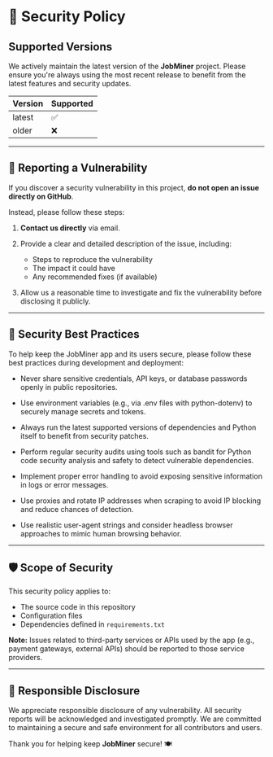 # 🔐 Security Policy

## Supported Versions

We actively maintain the latest version of the **JobMiner** project. Please ensure you're always using the most recent release to benefit from the latest features and security updates.

| Version | Supported |
|---------|-----------|
| latest  | ✅        |
| older   | ❌        |

---

## 📢 Reporting a Vulnerability

If you discover a security vulnerability in this project, **do not open an issue directly on GitHub**.

Instead, please follow these steps:

1. **Contact us directly** via email.

2. Provide a clear and detailed description of the issue, including:
   - Steps to reproduce the vulnerability
   - The impact it could have
   - Any recommended fixes (if available)
3. Allow us a reasonable time to investigate and fix the vulnerability before disclosing it publicly.

---

## 🔐 Security Best Practices

To help keep the JobMiner app and its users secure, please follow these best practices during development and deployment:

- Never share sensitive credentials, API keys, or database passwords openly in public repositories.

- Use environment variables (e.g., via .env files with python-dotenv) to securely manage secrets and tokens.

- Always run the latest supported versions of dependencies and Python itself to benefit from security patches.

- Perform regular security audits using tools such as bandit for Python code security analysis and safety to detect vulnerable dependencies.

- Implement proper error handling to avoid exposing sensitive information in logs or error messages.

- Use proxies and rotate IP addresses when scraping to avoid IP blocking and reduce chances of detection.

- Use realistic user-agent strings and consider headless browser approaches to mimic human browsing behavior.

---

## 🛡️ Scope of Security

This security policy applies to:

- The source code in this repository
- Configuration files
- Dependencies defined in `requirements.txt`

**Note:** Issues related to third-party services or APIs used by the app (e.g., payment gateways, external APIs) should be reported to those service providers.

---

## 🤝 Responsible Disclosure

We appreciate responsible disclosure of any vulnerability. All security reports will be acknowledged and investigated promptly. We are committed to maintaining a secure and safe environment for all contributors and users.

Thank you for helping keep **JobMiner** secure! 🍽️